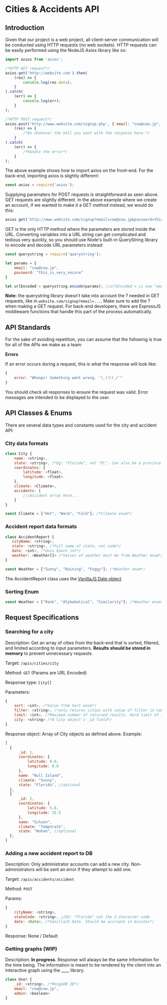 
# Cities & Accidents API

## Introduction

Given that our project is a web project, all client-server communication will be conducted using HTTP requests (no web sockets). HTTP requests can be easily performed using the NodeJS Axios library like so:

```js
import axios from 'axios';

/*HTTP GET request*/
axios.get('http://website.com').then(
    (res) => {
        console.log(res.data);
    }
).catch(
    (err) => {
        console.log(err);
    }
);

/*HTTP POST request*/
axios.post('http://www.website.com/signup.php', { email: "cow@cow.jp", password: "this_is_very_secure"}).then(
    (res) => {
        /*Do whatever the hell you want with the response here.*/
    }
).catch(
    (err) => {
        /*Handle the error*/
    }
);

```

The above example shows how to import axios on the front-end. For the back-end, importing axios is slightly different:

```js
const axios = require('axios');
```

Supplying paramaters for POST requests is straightforward as seen above. GET requests are slightly different. In the above example where we create an account, if we wanted to make it a GET method instead, we would do this:

```js
axios.get('http://www.website.com/signup?email=cow@cow.jp&password=this_is_very_secure');
```

GET is the only HTTP method where the paramaters are stored inside the URL. Converting variables into a URL string can get complicated and tedious very quickly, so you should use Node's built-in QueryString library to encode and decode URL parameters instead:

```js
const querystring = require('querystring');

let params = {
    email: "cow@cow.jp",
    password: "this_is_very_secure"
}

let urlEncoded = querystring.encode(params); //urlEncoded = is now "email=cow@cow.jp&password=this_is_very_secure"
```

**Note:** the querystring library doesn't take into account the ? needed in GET requests, like in ```website.com/signup?email=...```. Make sure to add the ? when making a GET request. For back-end developers, there are ExpressJS middleware functions that handle this part of the process automatically.

## API Standards

For the sake of avoiding repetition, you can assume that the following is true for all of the APIs we make as a team:

**Errors**

If an error occurs during a request, this is what the response will look like:

```js
{
    error: "Whoops! Something went wrong. ¯\_(ツ)_/¯"
}
```

You should check all responses to ensure the request was valid. Error messages are intended to be displayed to the user.

## API Classes & Enums

There are several data types and constants used for the city and accident API:

### City data formats

```js
class City {
    name: <string>,
    state: <string>, /*Eg: "Florida", not "FL". Can also be a province or territory.*/
    coordinates: {
        latitude: <float>,
        longitude: <float>
    },
    climate: <Climate>,
    accidents: [
        ///Accident array here...
    ]
}
```
```js
const Climate = ["Hot", "Warm", "Cold"]; /*Climate enum*/
```
### Accident report data formats

```js
class AccidentReport {
   cityName: <string>,
   state: <string>, /*Full name of state, not code*/
   date: <int>, /*Unix Epoch int*/
   weather: <Weather[]> /*Values of weather must be from Weather enum*/
}
```
```js
const Weather = ["Sunny", "Raining", "Foggy"]; /*Weather enum*/
```
The AccidentReport class uses the [VanillaJS Date object](https://www.w3schools.com/jsref/jsref_obj_date.asp)

### Sorting Enum

```js
const Weather = ["Rank", "Alphabetical", "Similarity"]; /*Weather enum*/
```

## Request Specifications

### Searching for a city

Description: Get an array of cities from the back-end that is sorted, filtered, and limited according to input parameters. **Results should be stored in memory** to prevent unnecessary requests.

Target: ```/apis/cities/city```

Method: ```GET``` (Params are URL Encoded)

Response type: ```City[]```

Parameters:

```js
{
    sort: <int>, /*Value from Sort enum*/
    filter: <string>, /*only returns cities with value of filter in name */
    limit: <int>, /*Maximum number of returned results. Hard limit of 100 results */
    city: <string> /*A City object's _id field*/
}
```

Response object: Array of City objects as defined above. Example:

```js
[
  {
      _id: 1,
      coordinates: {
          latitude: 0.0,
          longitude: 0.0
      },
      name: "Null Island",
      climate: "Sunny",
      state: "Florida", //optional
  },
  {
      _id: 2,
      coordinates: {
          latitude: 5.0,
          longitude: 15.5
      },
      name: "Schzen",
      climate: "Temperate",
      state: "Wuhan", //optional
  },
]
```

### Adding a new accident report to DB

Description: Only administrator accounts can add a new city. Non-administrators will be sent an error if they attempt to add one.

Target: ```/apis/accidents/accident```

Method: ```POST```

Params:

```js
{
    cityName: <string>,
    stateCode: <string>, //EG: "Florida" not the 2-character code
    date: <Date>, /*VanillaJS Date. Should be accruate in minutes*/
}
```

Response: None / Default

### Getting graphs (WIP)

Description: **In progress**. Response will always be the same information for the time being. The information is meant to be rendered by the client into an interactive graph using the ____ library.




```js
class User {
    _id: <string>, /*MongoDB ID*/
    email: "cow@cow.jp",
    admin: <boolean>
}
```
